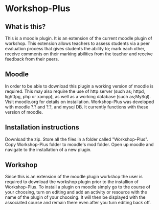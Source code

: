 Workshop-Plus
=============

## What is this?

This is a moodle plugin. It is an extension of the current moodle plugin of workshop. This extension allows teachers to assess students via a peer evaluation process that gives students the ability to; mark each other, receive comments on their marking abilities from the teacher and receive feedback from their peers.

## Moodle

In order to be able to download this plugin a working version of moodle is required. This may also require the use of http server (such as; httpd, lighttpg, php or xampp), as well as a working database (such as;MySql).
Visit moodle.org for details on installation. Workshop-Plus was developed with moodle ?.? and ?.?, and mysql DB. It currently functions with these version of moodle.

## Installation instructions

Download the zip.
Store all the files in a folder called "Workshop-Plus".
Copy Workshop-Plus folder to moodle's mod folder.
Open up moodle and navigate to the installation of a new plugin.

## Workshop

Since this is an extension of the moodle plugin workshop the user is required to download the workshop plugin prior to the installion of Workshop-Plus. To install a plugin on moodle simply go to the course of your choosing, turn on editing and add an activity or resource with the name of the plugin of your choosing. It will then be displayed with the associated course and remain there even after you turn editing back off.
